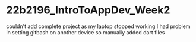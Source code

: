 # 22b2196_IntroToAppDev_Week2
couldn't add complete project as my laptop stopped working 
I had problem in setting gitbash on another device
so manually added dart files

